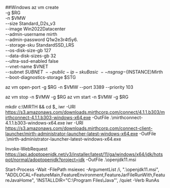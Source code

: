 ##Windows
az vm create \
    -g $RG \
    -n $VMW \
    --size Standard_D2s_v3 \
    --image Win2022Datacenter \
    --admin-username mirth \
    --admin-password Q1w2e3r4t5y6. \
    --storage-sku StandardSSD_LRS \
    --os-disk-size-gb 127 \
    --data-disk-sizes-gb 32 \
    --ultra-ssd-enabled false \
    --vnet-name $VNET \
    --subnet $SUBNET \
    --public-ip-sku Basic \
    --nsg nsg-${INSTANCE}Mirth \
    --boot-diagnostics-storage $STG

az vm open-port -g $RG -n $VMW --port 3389 --priority 103

az vm stop -n $VMW -g $RG
az vm start -n $VMW -g $RG 

mkdir c:\MIRTH && cd $_
iwr -URI https://s3.amazonaws.com/downloads.mirthcorp.com/connect/4.1.1.b303/mirthconnect-4.1.1.b303-windows-x64.exe -OutFile .\mirthconnect-4.1.1.b303-windows-x64.exe
iwr -URI https://s3.amazonaws.com/downloads.mirthcorp.com/connect-client-launcher/mirth-administrator-launcher-latest-windows-x64.exe -OutFile .\mirth-administrator-launcher-latest-windows-x64.exe

Invoke-WebRequest https://api.adoptopenjdk.net/v3/installer/latest/11/ga/windows/x64/jdk/hotspot/normal/adoptopenjdk?project=jdk -OutFile .\openjdk11.msi

Start-Process -Wait -FilePath msiexec -ArgumentList /i, ".\openjdk11.msi", "ADDLOCAL=FeatureMain,FeatureEnvironment,FeatureJarFileRunWith,FeatureJavaHome", 'INSTALLDIR="C:\Program Files\Java"', /quiet -Verb RunAs
